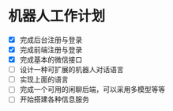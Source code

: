 # 机器人工作计划

- [x] 完成后台注册与登录
- [x] 完成前端注册与登录
- [x] 完成基本的微信接口
- [ ] 设计一种可扩展的机器人对话语言
- [ ] 实现上面的语言
- [ ] 完成一个可用的闲聊后端，可以采用多模型等等
- [ ] 开始搭建各种信息服务
